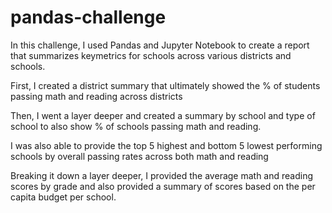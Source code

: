 # pandas-challenge

In this challenge, I used Pandas and Jupyter Notebook to create a report that summarizes keymetrics for schools across various districts and schools.

First, I created a district summary that ultimately showed the % of students passing math and reading across districts

Then, I went a layer deeper and created a summary by school and type of school to also show % of schools passing math and reading. 

I was also able to provide the top 5 highest and bottom 5 lowest performing schools by overall passing rates across both math and reading

Breaking it down a layer deeper, I provided the average math and reading scores by grade and also provided a summary of scores based on the per capita budget per school.
